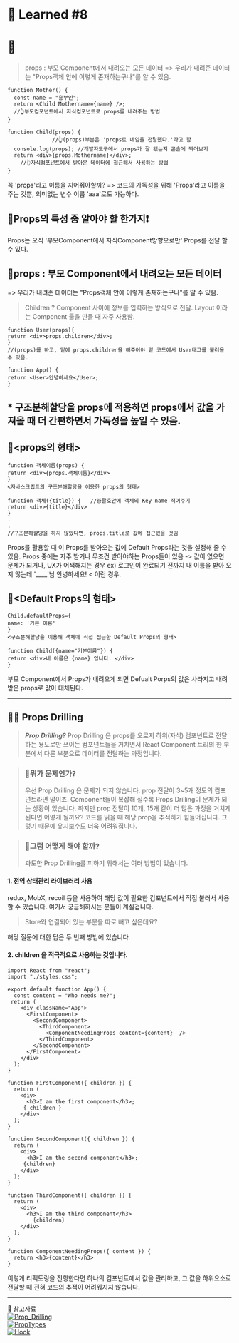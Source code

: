 # 🌟 Learned #8

# 🔶<props>

> props
> : 부모 Component에서 내려오는 모든 데이터
> => 우리가 내려준 데이터는 "Props객체 안에 이렇게 존재하는구나"를 알 수 있음.

```
function Mother() {
  const name = "홍부인";
  return <Child Mothername={name} />;
  //👆부모컴포넌트에서 자식컴포넌트로 props를 내려주는 방법
}

function Child(props) {
              //👆(props)부분은 'props로 네임을 전달했다.'라고 함
  console.log(props); //개발자도구에서 props가 잘 됐는지 콘솔에 찍어보기
  return <div>{props.Mothername}</div>;
    //👆자식컴포넌트에서 받아온 데이터에 접근해서 사용하는 방법
}
```

꼭 'props'라고 이름을 지어줘야할까?
=> 코드의 가독성을 위해 'Props'라고 이름을 주는 것뿐, 의미없는 변수 이름 'aaa'로도 가능하다.

## 🔹Props의 특성 중 알아야 할 한가지❗

Props는 오직 '부모Component에서 자식Component방향으로만' Props를 전달 할 수 있다.

## 🔹props : 부모 Component에서 내려오는 모든 데이터

=> 우리가 내려준 데이터는 "Props객체 안에 이렇게 존재하는구나"를 알 수 있음.

> Children ?
> Component 사이에 정보를 입력하는 방식으로 전달.
> Layout 이라는 Component 툴을 만들 때 자주 사용함.

```
function User(props){
return <div>props.children</div>;
}
//(props)를 하고, 밑에 props.children을 해주어야 밑 코드에서 User태그를 불러올 수 있음.

function App() {
return <User>안녕하세요</User>;
}

```

## \* 구조분해할당을 props에 적용하면 props에서 값을 가져올 때 더 간편하면서 가독성을 높일 수 있음.

## 🔹<props의 형태>

```
function 객체이름(props) {
return <div>{props.객체이름}</div>
}
<자바스크립트의 구조분해할당을 이용한 props의 형태>

function 객체({title}) {   //중괄호안에 객체의 Key name 적어주기
return <div>{title}</div>
}
.
.
//구조분해할당을 하지 않았다면, props.title로 값에 접근했을 것임
```

Props를 활용할 때 이 Props를 받아오는 값에 Default Props라는 것을 설정해 줄 수 있음.
Props 중에는 자주 받거나 무조건 받아야하는 Props들이 있음
-> 값이 없으면 문제가 되거나, UX가 어색해지는 경우
ex) 로그인이 완료되기 전까지 내 이름을 받아 오지 않는데 '\_\_\_\_'님 안녕하세요! < 이런 경우.

## 🔹<Default Props의 형태>

```
Child.defaultProps={
name: '기본 이름'
}
<구조분해할당을 이용해 객체에 직접 접근한 Default Props의 형태>

function Child({name="기본이름"}) {
return <div>내 이름은 {name} 입니다. </div>
}
```

부모 Component에서 Props가 내려오게 되면 Defualt Porps의 값은 사라지고 내려받은 props로 값이 대체된다.

---
  ## 🔹🌟 Props Drilling

> _**Prop Drilling?**_
> Prop Drilling 은 props를 오로지 하위(자식) 컴포넌트로 전달하는 용도로만 쓰이는 컴포넌트들을 거치면서 React Component 트리의 한 부분에서 다른 부분으로 데이터를 전달하는 과정입니다.

> ### 🌱뭐가 문제인가?
>
> 우선 Prop Drilling 은 문제가 되지 않습니다. prop 전달이 3~5개 정도의 컴포넌트라면 말이죠. Component들이 복잡해 질수록 Props Drilling이 문제가 되는 상황이 있습니다.
> 하지만 prop 전달이 10개, 15개 같이 더 많은 과정을 거치게 된다면 어떻게 될까요? 코드를 읽을 때 해당 prop을 추적하기 힘들어집니다.
> 그렇기 때문에 유지보수도 더욱 어려워집니다.

> ### 🌱그럼 어떻게 해야 할까?
>
> 과도한 Prop Drilling를 피하기 위해서는 여러 방법이 있습니다.

#### 1. 전역 상태관리 라이브러리 사용

redux, MobX, recoil 등을 사용하여 해당 값이 필요한 컴포넌트에서 직접 불러서 사용할 수 있습니다.
여기서 궁금해하시는 분들이 계실겁니다.

> Store와 연결되어 있는 부분을 따로 빼고 싶은데요?

해당 질문에 대한 답은 두 번째 방법에 있습니다.

#### 2. children 을 적극적으로 사용하는 것입니다.

```
import React from "react";
import "./styles.css";

export default function App() {
  const content = "Who needs me?";
 return (
    <div className="App">
      <FirstComponent>
        <SecondComponent>
          <ThirdComponent>
            <ComponentNeedingProps content={content}  />
          </ThirdComponent>
        </SecondComponent>
      </FirstComponent>
    </div>
  );
}

function FirstComponent({ children }) {
  return (
    <div>
      <h3>I am the first component</h3>;
     { children }
    </div>
  );
}

function SecondComponent({ children }) {
  return (
    <div>
      <h3>I am the second component</h3>;
     {children}
    </div>
  );
}

function ThirdComponent({ children }) {
  return (
    <div>
      <h3>I am the third component</h3>
        {children}
    </div>
  );
}

function ComponentNeedingProps({ content }) {
  return <h3>{content}</h3>
}
```

이렇게 리팩토링을 진행한다면 하나의 컴포넌트에서 값을 관리하고, 그 값을 하위요소로 전달할 때 전혀 코드의 추적이 어려워지지 않습니다.

---

💟 참고자료
<br>
[![Prop_Drilling](https://img.shields.io/badge/Prop_Drilling-E8E8E8.svg?style=for-the-badge&logo=Prop_Drilling&logoColor=white)](https://slog.website/post/13)
<br>
[![PropTypes](https://img.shields.io/badge/PropTypes-E8E8E8.svg?style=for-the-badge&logo=PropTypes&logoColor=white)](https://ko.reactjs.org/docs/typechecking-with-proptypes.html#gatsby-focus-wrapper)
<br>
[![Hook](https://img.shields.io/badge/Hook-E8E8E8.svg?style=for-the-badge&logo=Hook&logoColor=white)](https://ko.reactjs.org/docs/hooks-overview.html)
